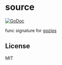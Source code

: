 # source

[![GoDoc](https://godoc.org/github.com/gozips/source?status.svg)](http://godoc.org/github.com/gozips/source)

func signature for [gozips](https://github.com/gozips)

## License

MIT
